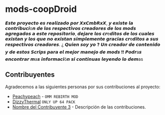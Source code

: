 # mods-coopDroid

𝙀𝙨𝙩𝙚 𝙥𝙧𝙤𝙮𝙚𝙘𝙩𝙤 𝙚𝙨 𝙧𝙚𝙖𝙡𝙞𝙯𝙖𝙙𝙤 𝙥𝙤𝙧 𝙓𝙭𝘾𝙢𝙗𝙍𝙭𝙓, 𝙮 𝙚𝙭𝙞𝙨𝙩𝙚 𝙡𝙖 𝙘𝙤𝙣𝙩𝙧𝙞𝙗𝙪𝙘𝙞o𝙣 𝙙𝙚 𝙡𝙤𝙨 𝙧𝙚𝙨𝙥𝙚𝙘𝙩𝙞𝙫𝙤𝙨 𝙘𝙧𝙚𝙖𝙙𝙤𝙧𝙚𝙨 𝙙𝙚 𝙡𝙤𝙨 𝙢𝙤𝙙𝙨 𝙖𝙜𝙧𝙚𝙜𝙖𝙙𝙤𝙨 𝙖 𝙚𝙨𝙩𝙚 𝙧𝙚𝙥𝙤𝙨𝙞𝙩𝙤𝙧𝙞𝙤, 𝙙𝙚𝙟𝙖𝙧𝙚 𝙡𝙤𝙨 𝙘𝙧e𝙙𝙞𝙩𝙤𝙨 𝙙𝙚 𝙡𝙤𝙨 𝙘𝙪𝙖𝙡𝙚𝙨 𝙚𝙭𝙞𝙨𝙩𝙖𝙣 𝙮 𝙡𝙤𝙨 𝙦𝙪𝙚 𝙣𝙤 𝙚𝙭𝙞𝙨𝙩𝙖𝙣 𝙨𝙞𝙢𝙥𝙡𝙚𝙢𝙚𝙣𝙩𝙚 𝙜𝙧𝙖𝙘𝙞𝙖𝙨 𝙘𝙧e𝙙𝙞𝙩𝙤𝙨 𝙖 𝙨𝙪𝙨 𝙧𝙚𝙨𝙥𝙚𝙘𝙩𝙞𝙫𝙤𝙨 𝙘𝙧𝙚𝙖𝙙𝙤𝙧𝙚𝙨. ¿ 𝙌𝙪𝙞𝙚𝙣 𝙨𝙤𝙮 𝙮𝙤 ❓ 𝙐𝙣 𝙘𝙧𝙚𝙖𝙙𝙤𝙧 𝙙𝙚 𝙘𝙤𝙣𝙩𝙚𝙣𝙞𝙙𝙤 𝙮 𝙙𝙚 𝙚𝙨𝙩𝙤𝙨 𝙎𝙘𝙧𝙞𝙥𝙨 𝙥𝙖𝙧𝙖 𝙚𝙡 𝙢𝙚𝙟𝙤𝙧 𝙢𝙖𝙣𝙚𝙟𝙤 𝙙𝙚 𝙢𝙤𝙙𝙨 ❗❗ 𝙋𝙤𝙙𝙧a𝙨 𝙚𝙣𝙘𝙤𝙣𝙩𝙧𝙖𝙧 𝙢a𝙨 𝙞𝙣𝙛𝙤𝙧𝙢𝙖𝙘𝙞ó𝙣 𝙨𝙞 𝙘𝙤𝙣𝙩𝙞𝙣𝙪𝙖𝙨 𝙡𝙚𝙮𝙚𝙣𝙙𝙤 𝙡𝙤 𝙙𝙚𝙢as
## Contribuyentes

Agradecemos a las siguientes personas por sus contribuciones al proyecto:

- [Peachypeach](https://github.com/PeachyPeachSM64/sm64ex-omm) - `OMM REBIRTH MOD`
- [DizzyThermal](https://github.com/DizzyThermal/sm64ex-coop-only-up-64-) `ONLY UP 64 PACK`
- [Nombre del Contribuyente 3](#) - Descripción de las contribuciones.
